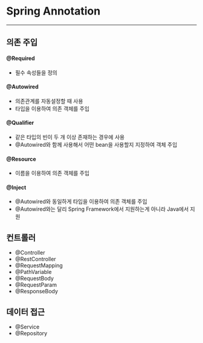 # Spring Annotation
----------
## 의존 주입
#### @Required
- 필수 속성들을 정의

#### @Autowired
- 의존관계를 자동설정할 때 사용
- 타입을 이용하여 의존 객체를 주입

#### @Qualifier
- 같은 타입의 빈이 두 개 이상 존재하는 경우에 사용
- @Autowired와 함께 사용해서 어떤 bean을 사용할지 지정하여 객체 주입

#### @Resource
- 이름을 이용하여 의존 객체를 주입

#### @Inject
- @Autowired와 동일하게 타입을 이용하여 의존 객체를 주입
- @Autowired와는 달리 Spring Framework에서 지원하는게 아니라 Java에서 지원

## 컨트롤러
- @Controller
- @RestController
- @RequestMapping
- @PathVariable
- @RequestBody
- @RequestParam
- @ResponseBody

## 데이터 접근
- @Service
- @Repository
